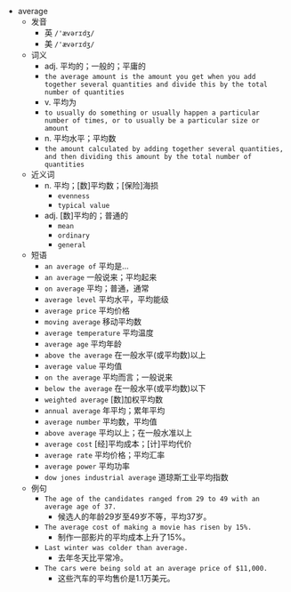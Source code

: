 - average
  - 发音
    - 英 `/'ævərɪdʒ/`
    - 美 `/'ævərɪdʒ/`
  - 词义
    - adj. 平均的；一般的；平庸的
    - `the average amount is the amount you get when you add together several quantities and divide this by the total number of quantities`
    - v. 平均为
    - `to usually do something or usually happen a particular number of times, or to usually be a particular size or amount`
    - n. 平均水平；平均数
    - `the amount calculated by adding together several quantities, and then dividing this amount by the total number of quantities`
  - 近义词
    - n. 平均；[数]平均数；[保险]海损
      - `evenness`
      - `typical value`
    - adj. [数]平均的；普通的
      - `mean`
      - `ordinary`
      - `general`
  - 短语
    - `an average of` 平均是… 
    - `an average` 一般说来；平均起来 
    - `on average` 平均；普通，通常 
    - `average level` 平均水平，平均能级 
    - `average price` 平均价格 
    - `moving average` 移动平均数 
    - `average temperature` 平均温度 
    - `average age` 平均年龄 
    - `above the average` 在一般水平(或平均数)以上 
    - `average value` 平均值 
    - `on the average` 平均而言；一般说来 
    - `below the average` 在一般水平(或平均数)以下 
    - `weighted average` [数]加权平均数 
    - `annual average` 年平均；累年平均 
    - `average number` 平均数，平均值 
    - `above average` 平均以上；在一般水准以上 
    - `average cost` [经]平均成本；[计]平均代价 
    - `average rate` 平均价格；平均汇率 
    - `average power` 平均功率 
    - `dow jones industrial average` 道琼斯工业平均指数 
  - 例句
    - `The age of the candidates ranged from 29 to 49 with an average age of 37.`
      - 候选人的年龄29岁至49岁不等，平均37岁。
    - `The average cost of making a movie has risen by 15%.`
      - 制作一部影片的平均成本上升了15%。
    - `Last winter was colder than average.`
      - 去年冬天比平常冷。
    - `The cars were being sold at an average price of $11,000.`
      - 这些汽车的平均售价是1.1万美元。

